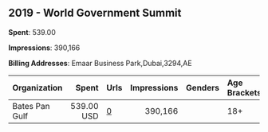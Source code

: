 ## 2019 - World Government Summit 
**Spent**: 539.00

**Impressions**: 390,166

**Billing Addresses**: Emaar Business Park,Dubai,3294,AE

|Organization|Spent|Urls|Impressions|Genders|Age Brackets|Country Codes|
|:---|---:|:---|---:|:---|:---|:---|
|Bates Pan Gulf|539.00 USD|[0](https://www.snap.com/political-ads/asset/b51e1ec17af0b6c92b105989d7f0a79f3c33a228285e677b254060776c48c91b?mediaType=mp4)|390,166||18+|germany|
